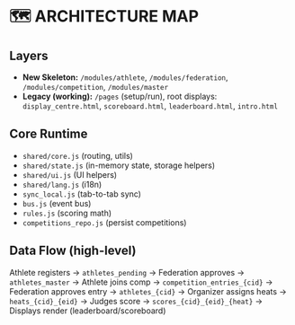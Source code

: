 # 🗺️ ARCHITECTURE MAP

## Layers
- **New Skeleton:** `/modules/athlete`, `/modules/federation`, `/modules/competition`, `/modules/master`
- **Legacy (working):** `/pages` (setup/run), root displays: `display_centre.html`, `scoreboard.html`, `leaderboard.html`, `intro.html`

## Core Runtime
- `shared/core.js` (routing, utils)
- `shared/state.js` (in-memory state, storage helpers)
- `shared/ui.js` (UI helpers)
- `shared/lang.js` (i18n)
- `sync_local.js` (tab-to-tab sync)
- `bus.js` (event bus)
- `rules.js` (scoring math)
- `competitions_repo.js` (persist competitions)

## Data Flow (high-level)
Athlete registers → `athletes_pending`
→ Federation approves → `athletes_master`
→ Athlete joins comp → `competition_entries_{cid}`
→ Federation approves entry → `athletes_{cid}`
→ Organizer assigns heats → `heats_{cid}_{eid}`
→ Judges score → `scores_{cid}_{eid}_{heat}`
→ Displays render (leaderboard/scoreboard)
